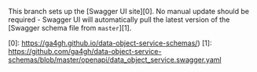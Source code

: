 This branch sets up the [Swagger UI site][0]. No manual update should be 
required - Swagger UI will automatically pull the latest version of the
[Swagger schema file from `master`][1].

  [0]: https://ga4gh.github.io/data-object-service-schemas/)
  [1]: https://github.com/ga4gh/data-object-service-schemas/blob/master/openapi/data_object_service.swagger.yaml
